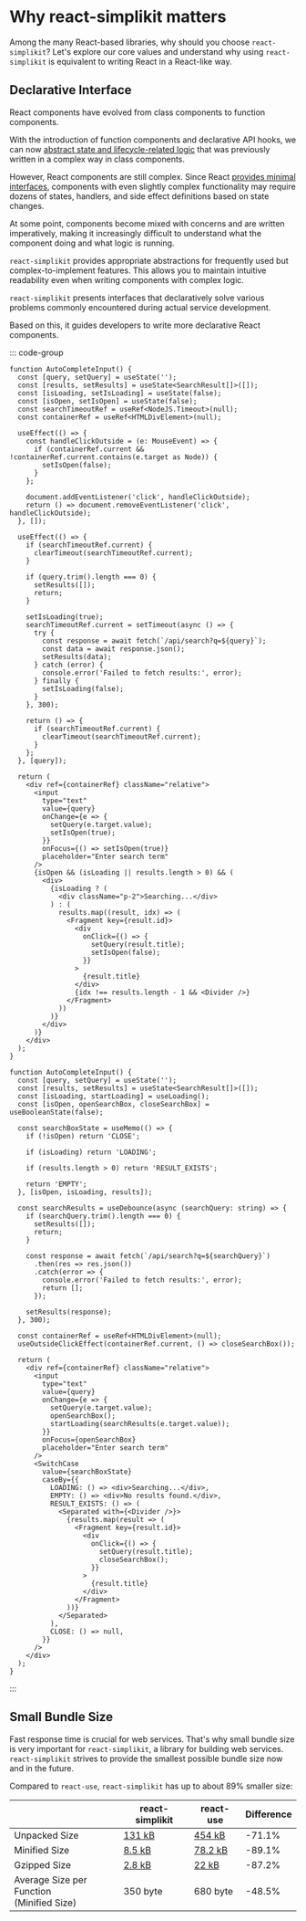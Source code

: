 # Why react-simplikit matters

Among the many React-based libraries, why should you choose `react-simplikit`? Let's explore our core values and understand why using `react-simplikit` is equivalent to writing React in a React-like way.

## Declarative Interface

React components have evolved from class components to function components.

With the introduction of function components and declarative API hooks, we can now [abstract state and lifecycle-related logic](https://legacy.reactjs.org/docs/hooks-intro.html#its-hard-to-reuse-stateful-logic-between-components) that was previously written in a complex way in class components.

However, React components are still complex. Since React [provides minimal interfaces](https://legacy.reactjs.org/docs/design-principles.html#common-abstraction), components with even slightly complex functionality may require dozens of states, handlers, and side effect definitions based on state changes.

At some point, components become mixed with concerns and are written imperatively, making it increasingly difficult to understand what the component doing and what logic is running.

`react-simplikit` provides appropriate abstractions for frequently used but complex-to-implement features. This allows you to maintain intuitive readability even when writing components with complex logic.

`react-simplikit` presents interfaces that declaratively solve various problems commonly encountered during actual service development.

Based on this, it guides developers to write more declarative React components.

::: code-group

```tsx [without-react-simplikit.tsx]
function AutoCompleteInput() {
  const [query, setQuery] = useState('');
  const [results, setResults] = useState<SearchResult[]>([]);
  const [isLoading, setIsLoading] = useState(false);
  const [isOpen, setIsOpen] = useState(false);
  const searchTimeoutRef = useRef<NodeJS.Timeout>(null);
  const containerRef = useRef<HTMLDivElement>(null);

  useEffect(() => {
    const handleClickOutside = (e: MouseEvent) => {
      if (containerRef.current && !containerRef.current.contains(e.target as Node)) {
        setIsOpen(false);
      }
    };

    document.addEventListener('click', handleClickOutside);
    return () => document.removeEventListener('click', handleClickOutside);
  }, []);

  useEffect(() => {
    if (searchTimeoutRef.current) {
      clearTimeout(searchTimeoutRef.current);
    }

    if (query.trim().length === 0) {
      setResults([]);
      return;
    }

    setIsLoading(true);
    searchTimeoutRef.current = setTimeout(async () => {
      try {
        const response = await fetch(`/api/search?q=${query}`);
        const data = await response.json();
        setResults(data);
      } catch (error) {
        console.error('Failed to fetch results:', error);
      } finally {
        setIsLoading(false);
      }
    }, 300);

    return () => {
      if (searchTimeoutRef.current) {
        clearTimeout(searchTimeoutRef.current);
      }
    };
  }, [query]);

  return (
    <div ref={containerRef} className="relative">
      <input
        type="text"
        value={query}
        onChange={e => {
          setQuery(e.target.value);
          setIsOpen(true);
        }}
        onFocus={() => setIsOpen(true)}
        placeholder="Enter search term"
      />
      {isOpen && (isLoading || results.length > 0) && (
        <div>
          {isLoading ? (
            <div className="p-2">Searching...</div>
          ) : (
            results.map((result, idx) => (
              <Fragment key={result.id}>
                <div
                  onClick={() => {
                    setQuery(result.title);
                    setIsOpen(false);
                  }}
                >
                  {result.title}
                </div>
                {idx !== results.length - 1 && <Divider />}
              </Fragment>
            ))
          )}
        </div>
      )}
    </div>
  );
}
```

```tsx [with-react-simplikit.tsx]
function AutoCompleteInput() {
  const [query, setQuery] = useState('');
  const [results, setResults] = useState<SearchResult[]>([]);
  const [isLoading, startLoading] = useLoading();
  const [isOpen, openSearchBox, closeSearchBox] = useBooleanState(false);

  const searchBoxState = useMemo(() => {
    if (!isOpen) return 'CLOSE';

    if (isLoading) return 'LOADING';

    if (results.length > 0) return 'RESULT_EXISTS';

    return 'EMPTY';
  }, [isOpen, isLoading, results]);

  const searchResults = useDebounce(async (searchQuery: string) => {
    if (searchQuery.trim().length === 0) {
      setResults([]);
      return;
    }

    const response = await fetch(`/api/search?q=${searchQuery}`)
      .then(res => res.json())
      .catch(error => {
        console.error('Failed to fetch results:', error);
        return [];
      });

    setResults(response);
  }, 300);

  const containerRef = useRef<HTMLDivElement>(null);
  useOutsideClickEffect(containerRef.current, () => closeSearchBox());

  return (
    <div ref={containerRef} className="relative">
      <input
        type="text"
        value={query}
        onChange={e => {
          setQuery(e.target.value);
          openSearchBox();
          startLoading(searchResults(e.target.value));
        }}
        onFocus={openSearchBox}
        placeholder="Enter search term"
      />
      <SwitchCase
        value={searchBoxState}
        caseBy={{
          LOADING: () => <div>Searching...</div>,
          EMPTY: () => <div>No results found.</div>,
          RESULT_EXISTS: () => (
            <Separated with={<Divider />}>
              {results.map(result => (
                <Fragment key={result.id}>
                  <div
                    onClick={() => {
                      setQuery(result.title);
                      closeSearchBox();
                    }}
                  >
                    {result.title}
                  </div>
                </Fragment>
              ))}
            </Separated>
          ),
          CLOSE: () => null,
        }}
      />
    </div>
  );
}
```

:::

## Small Bundle Size

Fast response time is crucial for web services. That's why small bundle size is very important for `react-simplikit`, a library for building web services. `react-simplikit` strives to provide the smallest possible bundle size now and in the future.

Compared to `react-use`, `react-simplikit` has up to about 89% smaller size:

|                                               | react-simplikit                                                   | react-use                                                    | Difference |
| --------------------------------------------- | ----------------------------------------------------------------- | ------------------------------------------------------------ | ---------- |
| Unpacked Size                                 | [131 kB](https://www.npmjs.com/package/react-simplikit)           | [454 kB](https://www.npmjs.com/package/react-use)            | -71.1%     |
| Minified Size                                 | [8.5 kB](https://bundlephobia.com/package/react-simplikit@0.2.27) | [78.2 kB](https://bundlephobia.com/package/react-use@17.6.0) | -89.1%     |
| Gzipped Size                                  | [2.8 kB](https://bundlephobia.com/package/react-simplikit@0.2.27) | [22 kB](https://bundlephobia.com/package/react-use@17.6.0)   | -87.2%     |
| Average Size per Function<br/>(Minified Size) | 350 byte                                                          | 680 byte                                                     | -48.5%     |
